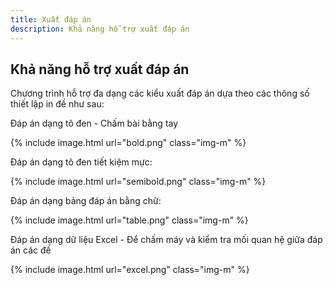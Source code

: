 ```yaml
---
title: Xuất đáp án
description: Khả năng hỗ trợ xuất đáp án
---
```


## Khả năng hỗ trợ xuất đáp án

Chương trình hỗ trợ đa dạng các kiểu xuất đáp án dựa theo các thông số thiết lập in đề như sau:

Đáp án dạng tô đen - Chấm bài bằng tay

{% include image.html url="bold.png" class="img-m" %}

Đáp án dạng tô đen tiết kiệm mực:

{% include image.html url="semibold.png" class="img-m" %}

Đáp án dạng bảng đáp án bằng chữ:

{% include image.html url="table.png" class="img-m" %}

Đáp án dạng dữ liệu Excel - Để chấm máy và kiểm tra mối quan hệ giữa đáp án các đề

{% include image.html url="excel.png" class="img-m" %}